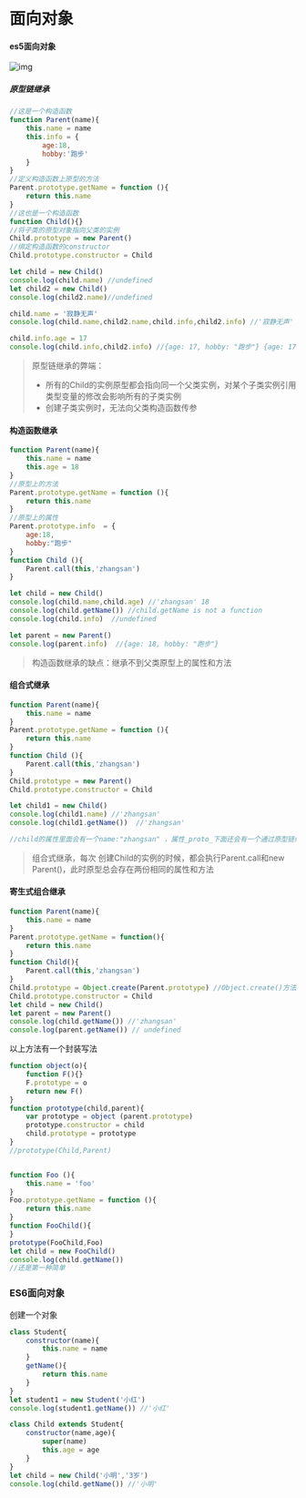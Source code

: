 # 面向对象

#### es5面向对象

![img](https://user-gold-cdn.xitu.io/2020/4/6/1714fd86c8983189?imageView2/0/w/1280/h/960/format/webp/ignore-error/1)

[图片来源]: https://juejin.im/post/5e8b261ae51d4546c0382ab4#heading-18

##### 原型链继承

```js
//这是一个构造函数
function Parent(name){
    this.name = name
    this.info = {
        age:18,
        hobby:'跑步'
    }
}  
//定义构造函数上原型的方法
Parent.prototype.getName = function (){
    return this.name                            
}
//这也是一个构造函数
function Child(){}
//将子类的原型对象指向父类的实例
Child.prototype = new Parent()
//绑定构造函数的constructor
Child.prototype.constructor = Child

let child = new Child()
console.log(child.name) //undefined
let child2 = new Child()
console.log(child2.name)//undefined

child.name = '寂静无声'
console.log(child.name,child2.name,child.info,child2.info) //'寂静无声' undefined {age: 18, hobby: "跑步"}  {age: 18, hobby: "跑步"} 

child.info.age = 17
console.log(child.info,child2.info) //{age: 17, hobby: "跑步"} {age: 17, hobby: "跑步"} 

```

> 原型链继承的弊端：
>
> + 所有的Child的实例原型都会指向同一个父类实例，对某个子类实例引用类型变量的修改会影响所有的子类实例
> + 创建子类实例时，无法向父类构造函数传参
>

#### 构造函数继承

```js
function Parent(name){
    this.name = name
    this.age = 18
}
//原型上的方法
Parent.prototype.getName = function (){
    return this.name
}
//原型上的属性
Parent.prototype.info  = {
    age:18,
    hobby:"跑步"
}
function Child (){
    Parent.call(this,'zhangsan')
}

let child = new Child()
console.log(child.name,child.age) //'zhangsan' 18
console.log(child.getName()) //child.getName is not a function
console.log(child.info)  //undefined

let parent = new Parent()
console.log(parent.info)  //{age: 18, hobby: "跑步"}


```

> 构造函数继承的缺点：继承不到父类原型上的属性和方法

#### 组合式继承

```js
function Parent(name){
    this.name = name
}
Parent.prototype.getName = function (){
    return this.name 
}
function Child (){
    Parent.call(this,'zhangsan')
}
Child.prototype = new Parent()
Child.prototype.constructor = Child

let child1 = new Child()
console.log(child1.name) //'zhangsan'
console.log(child1.getName())  //'zhangsan'

//child的属性里面会有一个name:"zhangsan" ，属性_proto_下面还会有一个通过原型链继承的name：undefined 
```

> 组合式继承，每次 创建Child的实例的时候，都会执行Parent.call和new Parent()，此时原型总会存在两份相同的属性和方法

#### 寄生式组合继承

```js
function Parent(name){
    this.name = name
}
Parent.prototype.getName = function(){
    return this.name
}
function Child(){
    Parent.call(this,'zhangsan')
}
Child.prototype = Object.create(Parent.prototype) //Object.create()方法创建一个新对象，使用现有的对象来提供新创建的对象的__proto__
Child.prototype.constructor = Child
let child = new Child()
let parent = new Parent()
console.log(child.getName()) //'zhangsan'
console.log(parent.getName()) // undefined

```

以上方法有一个封装写法

```js
function object(o){
    function F(){}
    F.prototype = o
    return new F()
}
function prototype(child,parent){
    var prototype = object (parent.prototype)
    prototype.constructor = child
    child.prototype = prototype
}
//prototype(Child,Parent)


function Foo (){
    this.name = 'foo'
}
Foo.prototype.getName = function (){
    return this.name
}
function FooChild(){
}
prototype(FooChild,Foo)
let child = new FooChild()
console.log(child.getName())
//还是第一种简单

```



### ES6面向对象

创建一个对象

```js
class Student{
    constructor(name){
        this.name = name
    }
    getName(){
        return this.name
    }
}
let student1 = new Student('小红')
console.log(student1.getName()) //'小红'

class Child extends Student{
    constructor(name,age){
        super(name)
        this.age = age
    }
}
let child = new Child('小明','3岁')
console.log(child.getName()) //'小明'
```

